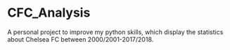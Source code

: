 # CFC_Analysis
A personal project to improve my python skills, which display the statistics about Chelsea FC between 2000/2001-2017/2018.
